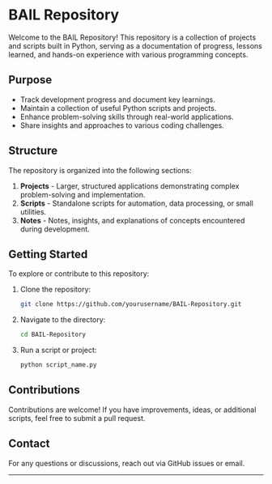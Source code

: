 # BAIL Repository

Welcome to the BAIL Repository! This repository is a collection of projects and scripts built in Python, serving as a documentation of progress, lessons learned, and hands-on experience with various programming concepts.

## Purpose
- Track development progress and document key learnings.
- Maintain a collection of useful Python scripts and projects.
- Enhance problem-solving skills through real-world applications.
- Share insights and approaches to various coding challenges.

## Structure
The repository is organized into the following sections:

1. **Projects** - Larger, structured applications demonstrating complex problem-solving and implementation.
2. **Scripts** - Standalone scripts for automation, data processing, or small utilities.
3. **Notes** - Notes, insights, and explanations of concepts encountered during development.

## Getting Started
To explore or contribute to this repository:
1. Clone the repository:
   ```bash
   git clone https://github.com/yourusername/BAIL-Repository.git
   ```
2. Navigate to the directory:
   ```bash
   cd BAIL-Repository
   ```
3. Run a script or project:
   ```bash
   python script_name.py
   ```

## Contributions
Contributions are welcome! If you have improvements, ideas, or additional scripts, feel free to submit a pull request.

## Contact
For any questions or discussions, reach out via GitHub issues or email.

---
